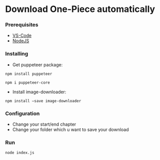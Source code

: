 # Download One-Piece automatically

### Prerequisites
- [VS-Code](https://code.visualstudio.com/)
- [NodeJS](https://nodejs.org/en/download/) 

### Installing
- Get puppeteer package:  
```
npm install puppeteer
```    
```
npm i puppeteer-core
```
- Install image-downloader:  
```
npm install –save image-downloader
```

### Configuration
 * Change your start/end chapter
 * Change your folder which u want to save your download

### Run
    node index.js

